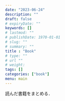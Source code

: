 ```yaml
---
date: "2023-06-24"
description: ""
draft: false
# expiryDate: ""
keywords: []
# lastmod: ""
# publishDate: 1970-01-01
# slug: ""
# summary: ""
title : "Book"
# type: ""
# url ""
# weight: 
tags: []
categories: ["book"]
menu: main
---
```


読んだ書籍をまとめる．

